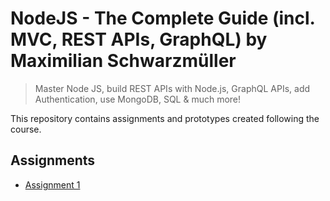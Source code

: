 # NodeJS - The Complete Guide (incl. MVC, REST APIs, GraphQL) by Maximilian Schwarzmüller

>Master Node JS, build REST APIs with Node.js, GraphQL APIs, add Authentication, use MongoDB, SQL & much more!

This repository contains assignments and prototypes created following the course.

## Assignments

-  [Assignment 1](./assignment-1)